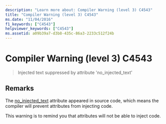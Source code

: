 ```yaml
---
description: "Learn more about: Compiler Warning (level 3) C4543"
title: "Compiler Warning (level 3) C4543"
ms.date: "11/04/2016"
f1_keywords: ["C4543"]
helpviewer_keywords: ["C4543"]
ms.assetid: a09b39a7-d3b8-435c-86a3-2233c512f24b
---
```

# Compiler Warning (level 3) C4543

> Injected text suppressed by attribute 'no_injected_text'

## Remarks

The [no_injected_text](../../windows/attributes/no-injected-text.md) attribute appeared in source code, which means the compiler will prevent attributes from injecting code.

This warning is to remind you that attributes will not be able to inject code.

